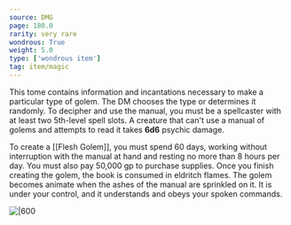```yaml
---
source: DMG
page: 180.0
rarity: very rare
wondrous: True
weight: 5.0
type: ['wondrous item']
tag: item/magic
---
```


This tome contains information and incantations necessary to make a particular type of golem. The DM chooses the type or determines it randomly. To decipher and use the manual, you must be a spellcaster with at least two 5th-level spell slots. A creature that can't use a manual of golems and attempts to read it takes **6d6** psychic damage.

To create a [[Flesh Golem]], you must spend 60 days, working without interruption with the manual at hand and resting no more than 8 hours per day. You must also pay 50,000 gp to purchase supplies. Once you finish creating the golem, the book is consumed in eldritch flames. The golem becomes animate when the ashes of the manual are sprinkled on it. It is under your control, and it understands and obeys your spoken commands.


![|600](https://5e.tools/img/items/DMG/Manual%20of%20Flesh%20Golems.jpg)